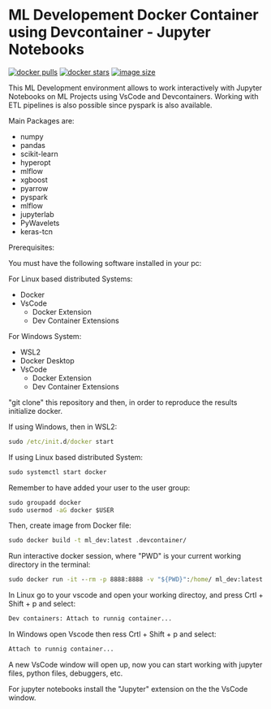 # ML Developement Docker Container using Devcontainer - Jupyter Notebooks

[![docker pulls](https://img.shields.io/docker/pulls/jupyter/pyspark-notebook.svg)](https://hub.docker.com/r/jupyter/pyspark-notebook/)
[![docker stars](https://img.shields.io/docker/stars/jupyter/pyspark-notebook.svg)](https://hub.docker.com/r/jupyter/pyspark-notebook/)
[![image size](https://img.shields.io/docker/image-size/jupyter/pyspark-notebook/latest)](https://hub.docker.com/r/jupyter/pyspark-notebook/ "jupyter/pyspark-notebook image size")


This ML Development environment allows to work interactively with Jupyter Notebooks on ML Projects using VsCode and Devcontainers. 
Working with ETL pipelines is also possible since pyspark is also available. 

Main Packages are:

- numpy 
- pandas 
- scikit-learn 
- hyperopt 
- mlflow 
- xgboost 
- pyarrow 
- pyspark 
- mlflow 
- jupyterlab 
- PyWavelets 
- keras-tcn

Prerequisites: 

You must have the following software installed in your pc: 

For Linux based distributed Systems: 

- Docker 
- VsCode
    - Docker Extension
    - Dev Container Extensions

For Windows System:
- WSL2
- Docker Desktop
- VsCode
    - Docker Extension
    - Dev Container Extensions

"git clone" this repository and then, in order to reproduce the results initialize docker. 

If using Windows, then in WSL2:

```bat
sudo /etc/init.d/docker start
```

If using Linux based distributed System: 

```bat
sudo systemctl start docker
```
Remember to have added your user to the user group: 


```bat
sudo groupadd docker
sudo usermod -aG docker $USER
```
 
Then, create image from Docker file: 

```bat
sudo docker build -t ml_dev:latest .devcontainer/
```

Run interactive docker session, where "PWD" is your current working directory in the terminal:


```bat
sudo docker run -it --rm -p 8888:8888 -v "${PWD}":/home/ ml_dev:latest
```

In Linux go to your vscode and open your working directoy, and press Crtl + Shift + p and select:

```bat
Dev containers: Attach to runnig container...
```

In Windows open Vscode then ress Crtl + Shift + p and select:

```bat
Attach to runnig container...
```

A new VsCode window will open up, now you can start working with jupyter files, python files, debuggers, etc. 

For jupyter notebooks install the "Jupyter" extension on the the VsCode window. 